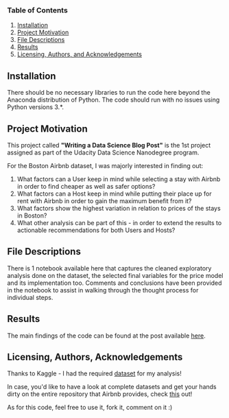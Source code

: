 ### Table of Contents

1. [Installation](#installation)
2. [Project Motivation](#motivation)
3. [File Descriptions](#files)
4. [Results](#results)
5. [Licensing, Authors, and Acknowledgements](#licensing)

## Installation <a name="installation"></a>

There should be no necessary libraries to run the code here beyond the Anaconda distribution of Python.  The code should run with no issues using Python versions 3.*.

## Project Motivation<a name="motivation"></a>

This project called **"Writing a Data Science Blog Post"** is the 1st project assigned as part of the Udacity Data Science Nanodegree program.

For the Boston Airbnb dataset, I was majorly interested in finding out:

1. What factors can a User keep in mind while selecting a stay with Airbnb in order to find cheaper as well as safer options?
2. What factors can a Host keep in mind while putting their place up for rent with Airbnb in order to gain the maximum benefit from it?
3. What factors show the highest variation in relation to prices of the stays in Boston?
4. What other analysis can be part of this - in order to extend the results to actionable recommendations for both Users and Hosts?

## File Descriptions <a name="files"></a>

There is 1 notebook available here that captures the cleaned exploratory analysis done on the dataset, the selected final variables for the price model and its implementation too. Comments and conclusions have been provided in the notebook to assist in walking through the thought process for individual steps.  

## Results<a name="results"></a>

The main findings of the code can be found at the post available [here](https://anaa-vs.medium.com/this-is-how-you-should-rent-or-lend-a-stay-via-airbnb-a8bf70a3459c).

## Licensing, Authors, Acknowledgements<a name="licensing"></a>

Thanks to Kaggle - I had the required [dataset](https://www.kaggle.com/airbnb/boston?select=listings.csv) for my analysis! 

In case, you'd like to have a look at complete datasets and get your hands dirty on the entire repository that Airbnb provides, check [this](http://insideairbnb.com/get-the-data.html) out!

As for this code, feel free to use it, fork it, comment on it :)
